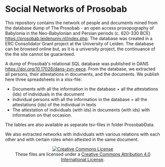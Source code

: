 # Social Networks of Prosobab

This repository contains the network of people and documents mined from the database dump of The Prosobab - an open access prosopography of Babylonia in the Neo-Babylonian and Persian periods (c. 620-330 BCE) https://prosobab.leidenuniv.nl/index.php. The database was created in a ERC Consolidator Grant project at the University of Leiden. The database can be browsed online but, as it is a university project, the continuance of the the site cannot be guaranteed. 

A dump of Prosobab's relational SQL database was published in DANS  https://doi.org/10.17026/dans-zvn-eece. From the database, we extracted all persons, their attestations in documents, and the documents. We publish here three spreadsheets in a xlsx-file:
- Documents with all the information in the database + all the attestations (ids) of individuals in the document
- Individual persons with all the information in the database + all the attestations (ids) of the individual in texts
- The attestation of individuals (with ids) in documents (with ids) with information on that occasion.

The tables are also available as separate tsv-files in folder ProsobabData.

We also extracted networks with individuals with various relations with each other and with certain roles when attested in the same document.

<p align="center">
<a rel="license" href="http://creativecommons.org/licenses/by/4.0/"><img alt="Creative Commons License" style="border-width:0" src="https://i.creativecommons.org/l/by/4.0/88x31.png" /></a><br />These files are licensed under a <a rel="license" href="https://creativecommons.org/licenses/by/4.0/">Creative Commons Attribution 4.0 International License</a>.</p>
